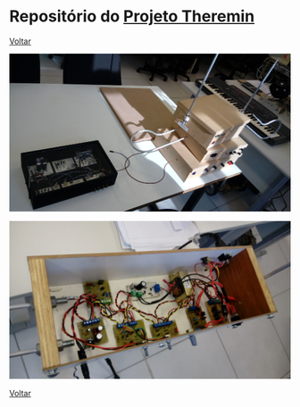 # Repositório do [Projeto Theremin](https://github.com/LPAE/lpae.github.io/tree/master/projetos/Theremin)

[Voltar](https://lpae.github.io/)

![20190228_164923](./imagens/20190228_164923.jpg)

![20190228_164937](./imagens/20190228_164937.jpg)

[Voltar](https://lpae.github.io/)